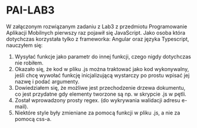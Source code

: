 # PAI-LAB3

W załączonym rozwiązanym zadaniu z Lab3 z przedmiotu Programowanie Aplikacji Mobilnych pierwszy raz pojawił się JavaScript.
Jako osoba która dotychczas korzystała tylko z frameworka: Angular oraz języka Typescript, nauczyłem się:
1) Wysyłać funkcje jako parametr do innej funkcji, czego nigdy dotychczas nie robiłem.
2) Okazało się, że kod w pliku .js można traktować jako kod wykonywalny, jeśli chcę wywołać funkcję inicjalizującą wystarczy po prostu wpisać jej nazwę i podać argumenty.
3) Dowiedziałem się, że możliwe jest przechodzenie drzewa dokumentu, co jest przydatne gdy elementy tworzone są np. w skrypcie .js w pętli.
4) Został wprowadzony prosty regex. (do wykrywania walidacji adresu e-mail).
5) Niektóre style były zmieniane za pomocą funkcji w pliku .js, a nie za pomocą css-a.
